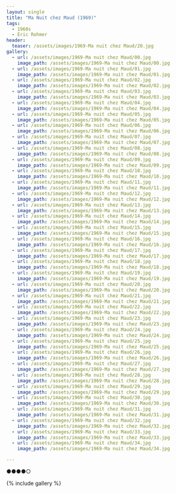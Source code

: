 ```yaml
---
layout: single
title: "Ma Nuit chez Maud (1969)"
tags:
  - 1960s 
  - Éric Rohmer
header:
  teaser: /assets/images/1969-Ma nuit chez Maud/20.jpg
gallery:
  - url: /assets/images/1969-Ma nuit chez Maud/00.jpg
    image_path: /assets/images/1969-Ma nuit chez Maud/00.jpg  
  - url: /assets/images/1969-Ma nuit chez Maud/01.jpg
    image_path: /assets/images/1969-Ma nuit chez Maud/01.jpg
  - url: /assets/images/1969-Ma nuit chez Maud/02.jpg
    image_path: /assets/images/1969-Ma nuit chez Maud/02.jpg
  - url: /assets/images/1969-Ma nuit chez Maud/03.jpg
    image_path: /assets/images/1969-Ma nuit chez Maud/03.jpg
  - url: /assets/images/1969-Ma nuit chez Maud/04.jpg
    image_path: /assets/images/1969-Ma nuit chez Maud/04.jpg
  - url: /assets/images/1969-Ma nuit chez Maud/05.jpg
    image_path: /assets/images/1969-Ma nuit chez Maud/05.jpg
  - url: /assets/images/1969-Ma nuit chez Maud/06.jpg
    image_path: /assets/images/1969-Ma nuit chez Maud/06.jpg
  - url: /assets/images/1969-Ma nuit chez Maud/07.jpg
    image_path: /assets/images/1969-Ma nuit chez Maud/07.jpg
  - url: /assets/images/1969-Ma nuit chez Maud/08.jpg
    image_path: /assets/images/1969-Ma nuit chez Maud/08.jpg
  - url: /assets/images/1969-Ma nuit chez Maud/09.jpg
    image_path: /assets/images/1969-Ma nuit chez Maud/09.jpg
  - url: /assets/images/1969-Ma nuit chez Maud/10.jpg
    image_path: /assets/images/1969-Ma nuit chez Maud/10.jpg
  - url: /assets/images/1969-Ma nuit chez Maud/11.jpg
    image_path: /assets/images/1969-Ma nuit chez Maud/11.jpg
  - url: /assets/images/1969-Ma nuit chez Maud/12.jpg
    image_path: /assets/images/1969-Ma nuit chez Maud/12.jpg
  - url: /assets/images/1969-Ma nuit chez Maud/13.jpg
    image_path: /assets/images/1969-Ma nuit chez Maud/13.jpg
  - url: /assets/images/1969-Ma nuit chez Maud/14.jpg
    image_path: /assets/images/1969-Ma nuit chez Maud/14.jpg
  - url: /assets/images/1969-Ma nuit chez Maud/15.jpg
    image_path: /assets/images/1969-Ma nuit chez Maud/15.jpg
  - url: /assets/images/1969-Ma nuit chez Maud/16.jpg
    image_path: /assets/images/1969-Ma nuit chez Maud/16.jpg
  - url: /assets/images/1969-Ma nuit chez Maud/17.jpg
    image_path: /assets/images/1969-Ma nuit chez Maud/17.jpg
  - url: /assets/images/1969-Ma nuit chez Maud/18.jpg
    image_path: /assets/images/1969-Ma nuit chez Maud/18.jpg
  - url: /assets/images/1969-Ma nuit chez Maud/19.jpg
    image_path: /assets/images/1969-Ma nuit chez Maud/19.jpg
  - url: /assets/images/1969-Ma nuit chez Maud/20.jpg
    image_path: /assets/images/1969-Ma nuit chez Maud/20.jpg
  - url: /assets/images/1969-Ma nuit chez Maud/21.jpg
    image_path: /assets/images/1969-Ma nuit chez Maud/21.jpg
  - url: /assets/images/1969-Ma nuit chez Maud/22.jpg
    image_path: /assets/images/1969-Ma nuit chez Maud/22.jpg
  - url: /assets/images/1969-Ma nuit chez Maud/23.jpg
    image_path: /assets/images/1969-Ma nuit chez Maud/23.jpg
  - url: /assets/images/1969-Ma nuit chez Maud/24.jpg
    image_path: /assets/images/1969-Ma nuit chez Maud/24.jpg
  - url: /assets/images/1969-Ma nuit chez Maud/25.jpg
    image_path: /assets/images/1969-Ma nuit chez Maud/25.jpg
  - url: /assets/images/1969-Ma nuit chez Maud/26.jpg
    image_path: /assets/images/1969-Ma nuit chez Maud/26.jpg
  - url: /assets/images/1969-Ma nuit chez Maud/27.jpg
    image_path: /assets/images/1969-Ma nuit chez Maud/27.jpg
  - url: /assets/images/1969-Ma nuit chez Maud/28.jpg
    image_path: /assets/images/1969-Ma nuit chez Maud/28.jpg
  - url: /assets/images/1969-Ma nuit chez Maud/29.jpg
    image_path: /assets/images/1969-Ma nuit chez Maud/29.jpg
  - url: /assets/images/1969-Ma nuit chez Maud/30.jpg
    image_path: /assets/images/1969-Ma nuit chez Maud/30.jpg
  - url: /assets/images/1969-Ma nuit chez Maud/31.jpg
    image_path: /assets/images/1969-Ma nuit chez Maud/31.jpg
  - url: /assets/images/1969-Ma nuit chez Maud/32.jpg
    image_path: /assets/images/1969-Ma nuit chez Maud/32.jpg
  - url: /assets/images/1969-Ma nuit chez Maud/33.jpg
    image_path: /assets/images/1969-Ma nuit chez Maud/33.jpg
  - url: /assets/images/1969-Ma nuit chez Maud/34.jpg
    image_path: /assets/images/1969-Ma nuit chez Maud/34.jpg

---
```

●●●●○

{% include gallery %}
